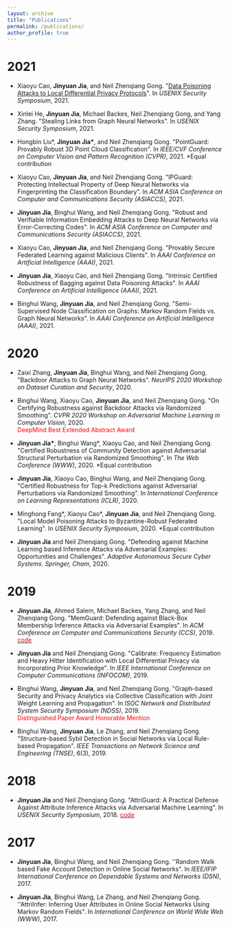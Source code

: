 ```yaml
---
layout: archive
title: "Publications"
permalink: /publications/
author_profile: true
---
```


2021
======

* Xiaoyu Cao, **Jinyuan Jia**, and Neil Zhenqiang Gong. "[Data Poisoning Attacks to Local Differential Privacy Protocols](https://arxiv.org/pdf/1911.02046.pdf)". In *USENIX Security Symposium*, 2021.

* Xinlei He, **Jinyuan Jia**, Michael Backes, Neil Zhenqiang Gong, and Yang Zhang. "Stealing Links from Graph Neural Networks". In *USENIX Security Symposium*, 2021.

* Hongbin Liu\*, **Jinyuan Jia\***, and Neil Zhenqiang Gong. "PointGuard: Provably Robust 3D Point Cloud Classification". In *IEEE/CVF Conference on Computer Vision and Pattern Recognition (CVPR)*, 2021. \*Equal contribution

* Xiaoyu Cao, **Jinyuan Jia**, and Neil Zhenqiang Gong. "IPGuard: Protecting Intellectual Property of Deep Neural Networks via Fingerprinting the Classification Boundary". In *ACM ASIA Conference on Computer and Communications Security (ASIACCS)*, 2021.

* **Jinyuan Jia**, Binghui Wang, and Neil Zhenqiang Gong. "Robust and Verifiable Information Embedding Attacks to Deep Neural Networks via Error-Correcting Codes". In *ACM ASIA Conference on Computer and Communications Security (ASIACCS)*, 2021.

* Xiaoyu Cao, **Jinyuan Jia**, and Neil Zhenqiang Gong. "Provably Secure Federated Learning against Malicious Clients". In *AAAI Conference on Artificial Intelligence (AAAI)*, 2021.

* **Jinyuan Jia**, Xiaoyu Cao, and Neil Zhenqiang Gong. "Intrinsic Certified Robustness of Bagging against Data Poisoning Attacks". In *AAAI Conference on Artificial Intelligence (AAAI)*, 2021.

* Binghui Wang, **Jinyuan Jia**, and Neil Zhenqiang Gong. "Semi-Supervised Node Classification on Graphs: Markov Random Fields vs. Graph Neural Networks". In *AAAI Conference on Artificial Intelligence (AAAI)*, 2021.


2020
======

* Zaixi Zhang, **Jinyuan Jia**, Binghui Wang, and Neil Zhenqiang Gong. "Backdoor Attacks to Graph Neural Networks". *NeurIPS 2020 Workshop on Dataset Curation and Security*, 2020.

* Binghui Wang, Xiaoyu Cao, **Jinyuan Jia**, and Neil Zhenqiang Gong. "On Certifying Robustness against Backdoor Attacks via Randomized Smoothing". *CVPR 2020 Workshop on Adversarial Machine Learning in Computer Vision*, 2020. \
<span style="color:red">DeepMind Best Extended Abstract Award</span>

* **Jinyuan Jia\***, Binghui Wang\*, Xiaoyu Cao, and Neil Zhenqiang Gong. "Certified Robustness of Community Detection against Adversarial Structural Perturbation via Randomized Smoothing". In *The Web Conference (WWW)*, 2020. \*Equal contribution

* **Jinyuan Jia**, Xiaoyu Cao, Binghui Wang, and Neil Zhenqiang Gong. "Certified Robustness for Top-k Predictions against Adversarial Perturbations via Randomized Smoothing". In *International Conference on Learning Representations (ICLR)*, 2020. 

* Minghong Fang\*, Xiaoyu Cao\*, **Jinyuan Jia**, and Neil Zhenqiang Gong. "Local Model Poisoning Attacks to Byzantine-Robust Federated Learning". In *USENIX Security Symposium*, 2020. \*Equal contribution 

* **Jinyuan Jia** and Neil Zhenqiang Gong. "Defending against Machine Learning based Inference Attacks via Adversarial Examples: Opportunities and Challenges". *Adaptive Autonomous Secure Cyber Systems. Springer, Cham*, 2020.


2019
======

* **Jinyuan Jia**, Ahmed Salem, Michael Backes, Yang Zhang, and Neil Zhenqiang Gong. "MemGuard: Defending against Black-Box Membership Inference Attacks via Adversarial Examples". In *ACM Conference on Computer and Communications Security (CCS)*, 2019. [<span style="color:red">code</span>](https://github.com/jjy1994/MemGuard)

* **Jinyuan Jia** and Neil Zhenqiang Gong. "Calibrate: Frequency Estimation and Heavy Hitter Identification with Local Differential Privacy via Incorporating Prior Knowledge". In *IEEE International Conference on Computer Communications (INFOCOM)*, 2019. 

* Binghui Wang, **Jinyuan Jia**, and Neil Zhenqiang Gong. "Graph-based Security and Privacy Analytics via Collective Classification with Joint Weight Learning and Propagation". In *ISOC Network and Distributed System Security Symposium (NDSS)*, 2019. \
<span style="color:red">Distinguished Paper Award Honorable Mention</span>

* Binghui Wang, **Jinyuan Jia**, Le Zhang, and Neil Zhenqiang Gong. "Structure-based Sybil Detection in Social Networks via Local Rule-based Propagation". *IEEE Transactions on Network Science and Engineering (TNSE)*, 6(3), 2019.

2018
======


* **Jinyuan Jia** and Neil Zhenqiang Gong. "AttriGuard: A Practical Defense Against Attribute Inference Attacks via Adversarial Machine Learning". In *USENIX Security Symposium*, 2018. [<span style="color:red">code</span>](https://github.com/jjy1994/AttriGuard)

2017
======


* **Jinyuan Jia**, Binghui Wang, and Neil Zhenqiang Gong. ''Random Walk based Fake Account Detection in Online Social Networks". In *IEEE/IFIP International Conference on Dependable Systems and Networks (DSN)*, 2017.

* **Jinyuan Jia**, Binghui Wang, Le Zhang, and Neil Zhenqiang Gong. ''AttriInfer: Inferring User Attributes in Online Social Networks Using Markov Random Fields". In *International Conference on World Wide Web (WWW)*, 2017.
